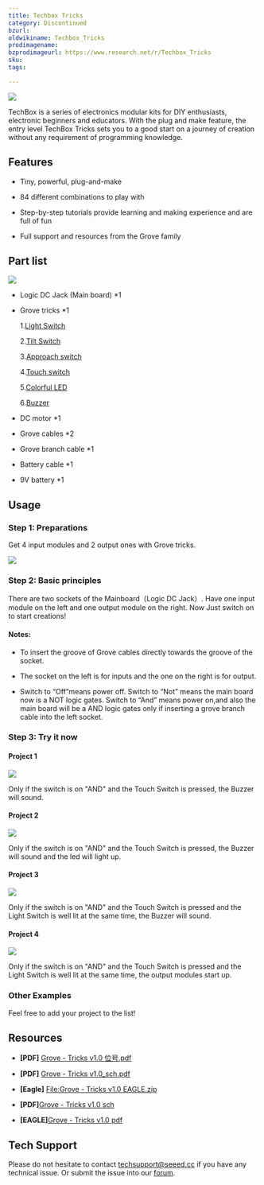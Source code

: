 ```yaml
---
title: Techbox Tricks‏‎
category: Discontinued
bzurl:
oldwikiname: Techbox_Tricks‏‎
prodimagename:
bzprodimageurl: https://www.research.net/r/Techbox_Tricks
sku:
tags:

---
```


![](https://github.com/SeeedDocument/Techbox_Tricks/raw/master/img/110020006_p1.jpg)

TechBox is a series of electronics modular kits for DIY enthusiasts, electronic beginners and educators.
With the plug and make feature, the entry level TechBox Tricks sets you to a good start on a journey of creation without any requirement of programming knowledge.

##   Features

*   Tiny, powerful, plug-and-make

*   84 different combinations to play with

*   Step-by-step tutorials provide learning and making experience and are full of fun

*   Full support and resources from the Grove family

##   Part list

![](https://github.com/SeeedDocument/Techbox_Tricks/raw/master/img/110020006_p2.jpg)

*   Logic DC Jack (Main board) *1

*   Grove tricks *1

    1.[Light Switch](https://seeeddoc.github.io/Grove-Light_Sensor/)

    2.[Tilt Switch](https://seeeddoc.github.io/Grove-Tilt_Switch/)

    3.[Approach switch](https://seeeddoc.github.io/Grove-Line_Finder/)

    4.[Touch switch](https://seeeddoc.github.io/Grove-Touch_Sensor/)

    5.[Colorful LED](https://seeeddoc.github.io/Grove-LED_Socket_Kit/)

    6.[Buzzer](https://seeeddoc.github.io/Grove-Buzzer/)

  *   DC motor *1

  *   Grove cables *2

  *   Grove branch cable *1

  *   Battery cable *1

  *   9V battery *1

##   Usage

###  Step 1: Preparations

Get 4 input modules and 2 output ones with Grove tricks.

![](https://github.com/SeeedDocument/Techbox_Tricks/raw/master/img/Grove_tricks_depart.jpg)

###  Step 2: Basic principles

There are two sockets of the Mainboard（Logic DC Jack）. Have one input module on the left and one output module on the right. Now Just switch on to start creations!

####  Notes:

*   To insert the groove of Grove cables directly towards the groove of the socket.

*   The socket on the left is for inputs and the one on the right is for output.

*   Switch to “Off”means power off. Switch to “Not” means the main board now is a NOT logic gates. Switch to “And” means power on,and also the main board will be a AND logic gates only if inserting a grove branch cable into the left socket.

###  Step 3: Try it now

####  Project 1

![](https://github.com/SeeedDocument/Techbox_Tricks/raw/master/img/Application_1.jpg)

Only if the switch is on "AND" and the Touch Switch is pressed, the Buzzer will sound.

####  Project 2

![](https://github.com/SeeedDocument/Techbox_Tricks/raw/master/img/Application_2.jpg)

Only if the switch is on "AND" and the Touch Switch is pressed, the Buzzer will sound and the led will light up.

####  Project 3

![](https://github.com/SeeedDocument/Techbox_Tricks/raw/master/img/Application_3.jpg)

Only if the switch is on "AND" and the Touch Switch is pressed and the Light Switch is well lit at the same time, the Buzzer will sound.

####  Project 4

![](https://github.com/SeeedDocument/Techbox_Tricks/raw/master/img/Application_4.jpg)

Only if the switch is on "AND" and the Touch Switch is pressed and the Light Switch is well lit at the same time, the output modules start up.

###  Other Examples

Feel free to add your project to the list!

##  Resources

- **[PDF]**   [Grove - Tricks v1.0 位号.pdf](https://github.com/SeeedDocument/Techbox_Tricks/raw/master/res/Grove-Tricks_v1.0_%E4%BD%8D%E5%8F%B7.pdf)

- **[PDF]**  [Grove - Tricks v1.0_sch.pdf](https://github.com/SeeedDocument/Techbox_Tricks/raw/master/res/Grove-Tricks_v1.0_sch.pdf)

- **[Eagle]**   [File:Grove - Tricks v1.0 EAGLE.zip](https://github.com/SeeedDocument/Techbox_Tricks/raw/master/res/Grove-Tricks_v1.0_EAGLE.zip)
- **[PDF]**[Grove - Tricks v1.0 sch](https://github.com/SeeedDocument/Techbox_Tricks/raw/master/res/Grove%20-%20Tricks%20v1.0.pdf)

- **[EAGLE]**[Grove - Tricks v1.0 pdf](https://github.com/SeeedDocument/Techbox_Tricks/raw/master/res/Grove%20-%20Tricks%20v1.0.sch)

## Tech Support
Please do not hesitate to contact [techsupport@seeed.cc](techsupport@seeed.cc) if you have any technical issue. Or submit the issue into our [forum](http://forum.seeedstudio.com/). 